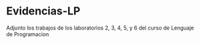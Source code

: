 # Evidencias-LP
Adjunto los trabajos de los laboratorios 2, 3, 4, 5, y 6  del curso de Lenguaje de Programacion
